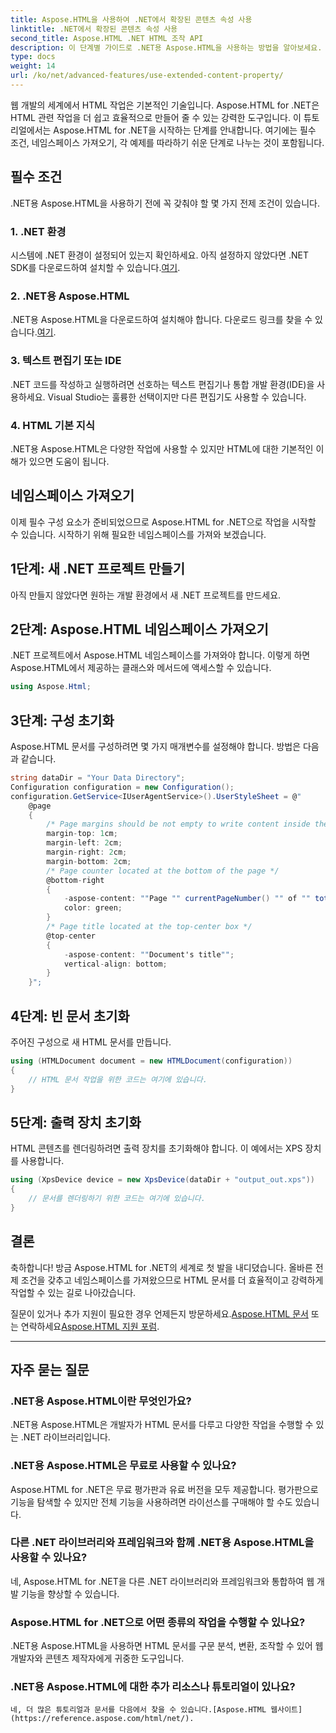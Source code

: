```yaml
---
title: Aspose.HTML을 사용하여 .NET에서 확장된 콘텐츠 속성 사용
linktitle: .NET에서 확장된 콘텐츠 속성 사용
second_title: Aspose.HTML .NET HTML 조작 API
description: 이 단계별 가이드로 .NET용 Aspose.HTML을 사용하는 방법을 알아보세요. HTML 기술을 향상시키고 웹 개발 프로젝트를 간소화하세요.
type: docs
weight: 14
url: /ko/net/advanced-features/use-extended-content-property/
---
```


웹 개발의 세계에서 HTML 작업은 기본적인 기술입니다. Aspose.HTML for .NET은 HTML 관련 작업을 더 쉽고 효율적으로 만들어 줄 수 있는 강력한 도구입니다. 이 튜토리얼에서는 Aspose.HTML for .NET을 시작하는 단계를 안내합니다. 여기에는 필수 조건, 네임스페이스 가져오기, 각 예제를 따라하기 쉬운 단계로 나누는 것이 포함됩니다.

## 필수 조건

.NET용 Aspose.HTML을 사용하기 전에 꼭 갖춰야 할 몇 가지 전제 조건이 있습니다.

### 1. .NET 환경

 시스템에 .NET 환경이 설정되어 있는지 확인하세요. 아직 설정하지 않았다면 .NET SDK를 다운로드하여 설치할 수 있습니다.[여기](https://releases.aspose.com/html/net/).

### 2. .NET용 Aspose.HTML

 .NET용 Aspose.HTML을 다운로드하여 설치해야 합니다. 다운로드 링크를 찾을 수 있습니다.[여기](https://releases.aspose.com/html/net/).

### 3. 텍스트 편집기 또는 IDE

.NET 코드를 작성하고 실행하려면 선호하는 텍스트 편집기나 통합 개발 환경(IDE)을 사용하세요. Visual Studio는 훌륭한 선택이지만 다른 편집기도 사용할 수 있습니다.

### 4. HTML 기본 지식

.NET용 Aspose.HTML은 다양한 작업에 사용할 수 있지만 HTML에 대한 기본적인 이해가 있으면 도움이 됩니다.

## 네임스페이스 가져오기

이제 필수 구성 요소가 준비되었으므로 Aspose.HTML for .NET으로 작업을 시작할 수 있습니다. 시작하기 위해 필요한 네임스페이스를 가져와 보겠습니다.

## 1단계: 새 .NET 프로젝트 만들기

아직 만들지 않았다면 원하는 개발 환경에서 새 .NET 프로젝트를 만드세요.

## 2단계: Aspose.HTML 네임스페이스 가져오기

.NET 프로젝트에서 Aspose.HTML 네임스페이스를 가져와야 합니다. 이렇게 하면 Aspose.HTML에서 제공하는 클래스와 메서드에 액세스할 수 있습니다.

```csharp
using Aspose.Html;
```

## 3단계: 구성 초기화

Aspose.HTML 문서를 구성하려면 몇 가지 매개변수를 설정해야 합니다. 방법은 다음과 같습니다.

```csharp
string dataDir = "Your Data Directory";
Configuration configuration = new Configuration();
configuration.GetService<IUserAgentService>().UserStyleSheet = @"
    @page 
    {
        /* Page margins should be not empty to write content inside the margin-boxes */
        margin-top: 1cm;
        margin-left: 2cm;
        margin-right: 2cm;
        margin-bottom: 2cm;
        /* Page counter located at the bottom of the page */
        @bottom-right
        {
            -aspose-content: ""Page "" currentPageNumber() "" of "" totalPagesNumber();
            color: green;
        }
        /* Page title located at the top-center box */
        @top-center
        {
            -aspose-content: ""Document's title"";
            vertical-align: bottom;
        }    
    }";
```

## 4단계: 빈 문서 초기화

주어진 구성으로 새 HTML 문서를 만듭니다.

```csharp
using (HTMLDocument document = new HTMLDocument(configuration))
{
    // HTML 문서 작업을 위한 코드는 여기에 있습니다.
}
```

## 5단계: 출력 장치 초기화

HTML 콘텐츠를 렌더링하려면 출력 장치를 초기화해야 합니다. 이 예에서는 XPS 장치를 사용합니다.

```csharp
using (XpsDevice device = new XpsDevice(dataDir + "output_out.xps"))
{
    // 문서를 렌더링하기 위한 코드는 여기에 있습니다.
}
```

## 결론

축하합니다! 방금 Aspose.HTML for .NET의 세계로 첫 발을 내디뎠습니다. 올바른 전제 조건을 갖추고 네임스페이스를 가져왔으므로 HTML 문서를 더 효율적이고 강력하게 작업할 수 있는 길로 나아갔습니다.

 질문이 있거나 추가 지원이 필요한 경우 언제든지 방문하세요.[Aspose.HTML 문서](https://reference.aspose.com/html/net/) 또는 연락하세요[Aspose.HTML 지원 포럼](https://forum.aspose.com/).

---

## 자주 묻는 질문

### .NET용 Aspose.HTML이란 무엇인가요?
   .NET용 Aspose.HTML은 개발자가 HTML 문서를 다루고 다양한 작업을 수행할 수 있는 .NET 라이브러리입니다.

### .NET용 Aspose.HTML은 무료로 사용할 수 있나요?
   Aspose.HTML for .NET은 무료 평가판과 유료 버전을 모두 제공합니다. 평가판으로 기능을 탐색할 수 있지만 전체 기능을 사용하려면 라이선스를 구매해야 할 수도 있습니다.

### 다른 .NET 라이브러리와 프레임워크와 함께 .NET용 Aspose.HTML을 사용할 수 있나요?
   네, Aspose.HTML for .NET을 다른 .NET 라이브러리와 프레임워크와 통합하여 웹 개발 기능을 향상할 수 있습니다.

### Aspose.HTML for .NET으로 어떤 종류의 작업을 수행할 수 있나요?
   .NET용 Aspose.HTML을 사용하면 HTML 문서를 구문 분석, 변환, 조작할 수 있어 웹 개발자와 콘텐츠 제작자에게 귀중한 도구입니다.

### .NET용 Aspose.HTML에 대한 추가 리소스나 튜토리얼이 있나요?
    네, 더 많은 튜토리얼과 문서를 다음에서 찾을 수 있습니다.[Aspose.HTML 웹사이트](https://reference.aspose.com/html/net/).

